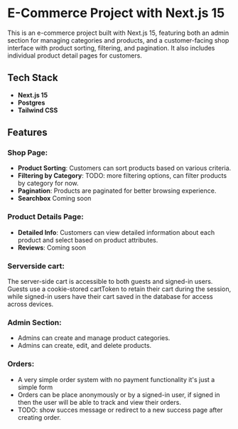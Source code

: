 # E-Commerce Project with Next.js 15

This is an e-commerce project built with Next.js 15, featuring both an admin section for managing categories and products, and a customer-facing shop interface with product sorting, filtering, and pagination. It also includes individual product detail pages for customers.

## Tech Stack

- **Next.js 15**
- **Postgres**
- **Tailwind CSS**

## Features

### Shop Page:

- **Product Sorting**: Customers can sort products based on various criteria.
- **Filtering by Category**: TODO: more filtering options, can filter products by category for now.
- **Pagination**: Products are paginated for better browsing experience.
- **Searchbox** Coming soon

### Product Details Page:

- **Detailed Info**: Customers can view detailed information about each product and select based on product attributes.
- **Reviews**: Coming soon

### Serverside cart:

The server-side cart is accessible to both guests and signed-in users. Guests use a cookie-stored cartToken to retain their cart during the session, while signed-in users have their cart saved in the database for access across devices.

### Admin Section:

- Admins can create and manage product categories.
- Admins can create, edit, and delete products.

### Orders:

- A very simple order system with no payment functionality it's just a simple form
- Orders can be place anonymously or by a signed-in user, if signed in then the user will be able to track and view their orders.
- TODO: show succes message or redirect to a new success page after creating order.
